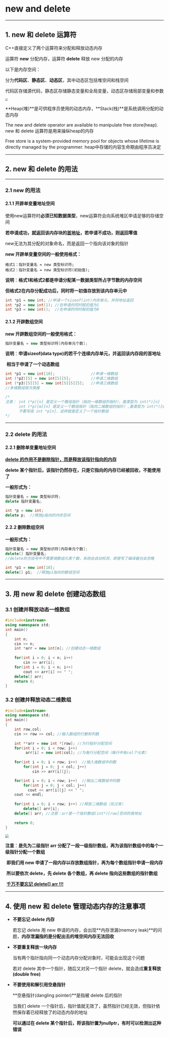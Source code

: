 # **new** and **delete**

---

## 1. new 和 delete 运算符

C++直接定义了两个运算符来分配和释放动态内存

运算符 **new** 分配内存，运算符 **delete** 释放 new 分配的内存

以下是内存空间：

分为**代码区**、**静态区**、**动态区**，其中动态区包括堆空间和栈空间

代码区存储源代码，静态区存储静态变量和全局变量，动态区存储局部变量和参数

<img src="C:\Users\Lenovo\Desktop\Note\C++\images\Memory Space.png" style="zoom: 50%;" />

**Heap(堆)**是可供程序员使用的动态内存，**Stack(栈)**是系统调用分配的动态内存

The new and delete operator are available to manipulate free store(heap). new 和 delete 运算符是用来操纵heap的内存

Free store is a system-provided memory pool for objects whose lifetime is directly managed by the programmer. heap中存储的内容生命期由程序员决定

---

## 2. new 和 delete 的用法

---

### 2.1 new 的用法

#### 2.1.1 开辟单变量地址空间

使用new运算符时**必须已知数据类型**，new运算符会向系统堆区申请足够的存储空间

**若申请成功，就返回该内存块的<u>首地址</u>，若申请不成功，则返回零值**

new无法为其分配的对象命名，而是返回一个指向该对象的指针

**new 开辟单变量空间的一般使用格式：**

    格式1：指针变量名 = new 类型标识符;
    格式2：指针变量名 = new 类型标识符(初始值);
**说明**：**格式1和格式2都是申请分配某一数据类型所占字节数的内存空间**

​		   **但格式2在内存分配成功后，同时将一初值存放到该内存单元中**

~~~C++
int *p1 = new int; //申请一个sizeof(int)内存单元，并将地址返回
int *p2 = new int(1); //在申请的同时赋初值为1
int *p3 = new int();  //在申请的同时赋初值为0
~~~

#### 2.1.2 开辟数组空间

**new 开辟数组空间的一般使用格式：**

~~~C++
指针变量名 = new 类型标识符[内存单元个数];
~~~

**说明**：**申请sizeof(data type)的若干个连续内存单元，并返回该内存段的首地址**

​		   **相当于申请了一个动态数组**

~~~C++
int *p1 = new int[10];                //申请一维数组
int (*p2)[5] = new int[5][5];         //申请二维数组
int (*p3)[5][5] = new int[5][5][5];   //申请三维数组
//多维数组依次类推

/*
注意： int (*p)[n] 是定义一个数组指针（指向一维数组的指针），基类型为 int(*)[n]
	  int (*p)[m][n] 是定义一个数组指针（指向二维数组的指针）,基类型为 int(*)[m][n]
	  不要写成 int *p[n]，这样就是定义了一个指针数组
*/
~~~

---

### 2.2 delete 的用法

#### 2.2.1 删除单变量地址空间

**<u>delete 的作用不是删除指针，而是释放该指针指向的内存</u>**

**delete 某个指针后，该指针仍然存在，只是它指向的内存已经被回收，不能使用了**

**一般形式为：**

~~~C++
指针变量名 = new 类型标识符;
delete 指针变量名;
~~~

~~~C++
int *p = new int;
delete p;  //释放p指向的内存空间
~~~

#### 2.2.2 删除数组空间

**一般形式为：**

~~~C++
指针变量名 = new 类型标识符[内存单元个数];
delete[] 指针变量名;
//delete的方括号中不需要填数组元素个数，系统会自动检测，即使写了编译器也会忽略
~~~

~~~C++
int *p1 = new int[10];
delete[] p1;  //释放p1指向的数组空间
~~~

---

## 3. 用 new 和 delete 创建动态数组

### 3.1 创建并释放动态一维数组

~~~C++
#include<iostream>
using namespace std;
int main()
{
    int n;
    cin >> n;
    int *arr = new int[n]; //创建动态一维数组 
    
    for(int i = 0; i < n; i++)
    	cin >> arr[i];
    for(int i = 0; i < n; i++)
    	cout << arr[i] << " ";
    delete[] arr;
    return 0;
}
~~~

### 3.2 创建并释放动态二维数组

~~~C++
#include<iostream>
using namespace std;
int main()
{
    int row,col;
    cin >> row >> col; //输入数组的行数和列数 
    
    int **arr = new int *[row]; //为行指针分配空间
    for(int i = 0; i < row; i++)
         arr[i] = new int[col]; //为每行分配空间（每行中有col个元素） 
    
    for(int i = 0; i < row; i++)  //输入维数组中的数  
        for(int j = 0; j < col; j++) 
        	cin >> arr[i][j];

    for(int i = 0; i < row; i++)  //输出二维数组中的数  
        for(int j = 0; j < col; j++) 
          cout << arr[i][j] << " ";
    cout << endl;
    
    for(int i = 0; i < row; i++) //释放二维数组（反过来） 
        delete[] arr[i]; 
    delete[] arr; //注意：arr是一个指针数组(int*)[row]空间的首地址
    
    return 0;
}
~~~

<img src="C:\Users\Lenovo\Desktop\Note\C++\images\动态二维数组.png" style="zoom:67%;" />

**注意**：**是先为二级指针 arr 分配了一段一级指针数组，再为该指针数组中的每个一级指针分配一个数组**

​		   **即我们用 new 申请了一段内存以存放数组指针，再为每个数组指针申请一段内存**

​		   **所以要依次 delete，先 delete 各个数组，再 delete 指向这些数组的指针数组**

​		**<u>千万不要忘记 delete[] arr !!!</u>**

---

## 4. 使用 new 和 delete 管理动态内存的注意事项

+ **不要忘记 delete 内存**

  若忘记 delete 用 new 申请的内存，会出现**内存泄漏(memory leak)**的问题，**内存泄漏指的是分配出去的堆空间内存无法回收**

+ **不要重复释放一块内存**

  当有两个指针指向同一个动态内存分配对象时，可能会出现这个问题

  若对 delete 其中一个指针，随后又对另一个指针 delete，就会造成**重复释放(double free)**

+ **不要使用和解引用空悬指针**

  **空悬指针(dangling pointer)**是指被 delete 后的指针

  当我们 delete 一个指针后，指针值就无效了，虽然指针已经无效，但指针依然保存着已经释放了的动态内存的地址

  **可以通过在 delete 某个指针后，将该指针置为nullptr，有时可以检测出这种错误**